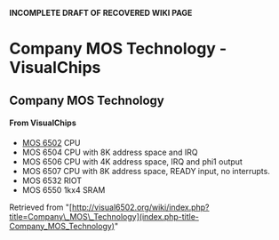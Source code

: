 **INCOMPLETE DRAFT OF RECOVERED WIKI PAGE**

# Company MOS Technology - VisualChips

## Company MOS Technology

#### From VisualChips

- [MOS 6502](index.php-title-MOS_6502) CPU
- MOS 6504 CPU with 8K address space and IRQ
- MOS 6506 CPU with 4K address space, IRQ and phi1 output
- MOS 6507 CPU with 8K address space, READY input, no interrupts.
- MOS 6532 RIOT
- MOS 6550 1kx4 SRAM

Retrieved from "[http://visual6502.org/wiki/index.php?title=Company\_MOS\_Technology](index.php-title-Company_MOS_Technology)"

